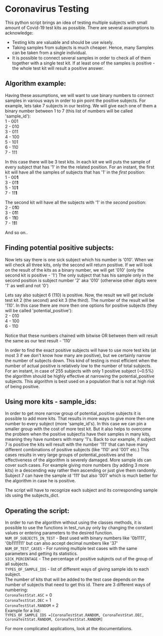 # Coronavirus Testing
This python script brings an idea of testing multiple subjects with small amount of Covid-19 test kits as possible.
There are several assumptions to acknowledge:
- Testing kits are valuable and should be use wisely.
- Taking samples from subjects is much cheaper. Hence, many Samples can be taken from a single individual.
- It is possible to connect several samples in order to check all of them together with a single test kit. 
  If at least one of the samples is positive - the whole test kit will result a positive answer.


## Algorithm example:

Having these assumptions, we will want to use binary numbers to connect samples in various ways in order to pin point the positive subjects.
For example, lets take 7 subjects in our testing. 
We will give each one of them a binary number between 1 to 7 (this list of numbers will be called 'sample_id'):  
1 - 001  
2 - 010  
3 - 011  
4 - 100  
5 - 101  
6 - 110  
7 - 111  

In this case there will be 3 test kits. In each kit we will puts the sample of every subject that has '1' in the the related position.
For an instant, the first kit will have all the samples of subjects that has '1' in the *first* position:   
1 - 00**1**     
3 - 01**1**  
5 - 10**1**  
7 - 11**1**  

The second kit will have all the subjects with '1' in the *second* position:    
2 - 0**1**0  
3 - 0**1**1  
6 - 1**1**0  
7 - 1**1**1  

And so on..


## Finding potential positive subjects:

Now lets say there is one sick subject which his number is '010'. When we will check all three kits, only the second will return positive.
If we will look on the result of the kits as a binary number, we will get '010' (only the second kit is positive - '1')
The only subject that has his sample only in the second position is subject number '2' aka '010' (otherwise other digits were '1' as well and not '0') 

Lets say also subject 6 (110) is positive. Now, the result we will get include test kit 2 (the second) and kit 3 (the third).
The number of the result will be '110'. 
In this case there are more then one options for positive subjects (they will be called 'potential_positive'):  
2 - 010  
4 - 100  
6 - 110  

Notice that these numbers chained with bitwise OR between them will result the same as our test result - '110'

In order to find the exact positive subjects will have to use more test kits (at most 3 if we don't know how many are positive), but we certainly narrow the number of subjects down.
This kind of testing is most efficient when the number of actual positive is relatively low to the number of total subjects.
For an instant, in case of 255 subjects with only 1 positive subject (~0.5%) the algorithm should be highly effective at narrowing the potential_positive subjects.
This algorithm is best used on a population that is not at high risk of being positive.


## Using more kits - sample_ids:

In order to get more narrow group of potential_positive subjects it is possible to add more kits.
That results in more ways to give more then one number to every subject (more 'sample_id's).
In this case we can pin a smaller group with the cost of more test kit. 
But it also helps to overcome the problem when the positive subject\s have their samples in many kits, meaning they have numbers with many '1's.
Back to our example, if subject 7 is positive the kits will result with the number '111' that can have many different combinations of positive subjects (like '110' and '001' etc.)
This cases results in very large groups of potential_positives and the effectiveness of the algorithm is severely damaged.
More sample ids can cover such cases. 
For example giving more numbers (by adding 3 more kits) in a descending way rather then ascending or just give them randomly.
Subject 7 can have the sample id '111' but also '001' which is much better for the algorithm in case he is positive.

The script will have to recognize each subject and its corresponding sample ids using the subjects_dict.


## Operating the script:

In order to run the algorithm without using the classes methods, 
it is possible to use the functions in test_run.py only by changing the constant values or entering parameters to the desired function.
`NUM_OF_SUBJECTS_IN_TEST` - Best used with binary numbers like '0b1111', '0b1111111' but can also accept decimal numbers like '37'  
`NUM_OF_TEST_CASES` - For running multiple test cases with the same parameters and getting its statistics.  
`SICK_PERCENTAGE` - The percentage of positive subjects out of the group of all subjects.  
`TYPES_OF_SAMPLE_IDS` - list of different ways of giving sample ids to each subject.   
The number of kits that will be added to the test case depends on the number of subjects that need to get this id.
There are 3 different ways of numbering:  
`CoronaTestStat.ASC` = 0  
`CoronaTestStat.DEC` = 1  
`CoronaTestStat.RANDOM` = 2    
Example for a list:  
```TYPES_OF_SAMPLE_IDS =[CoronaTestStat.RANDOM, CoronaTestStat.DEC, CoronaTestStat.RANDOM, CoronaTestStat.RANDOM]```

For more complicated applications, look at the documentations.